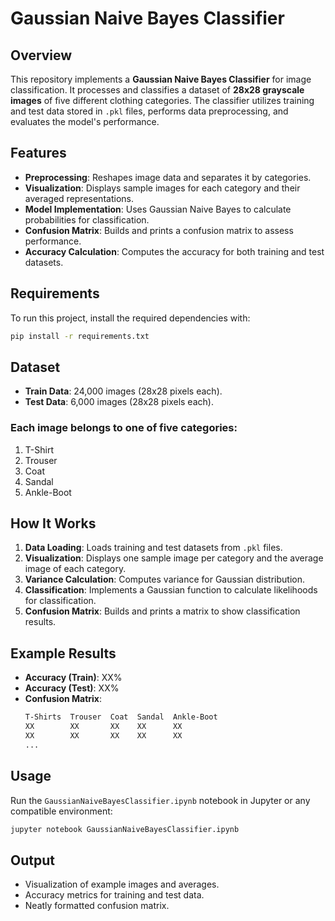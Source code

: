# Gaussian Naive Bayes Classifier  

## Overview  
This repository implements a **Gaussian Naive Bayes Classifier** for image classification. It processes and classifies a dataset of **28x28 grayscale images** of five different clothing categories. The classifier utilizes training and test data stored in `.pkl` files, performs data preprocessing, and evaluates the model's performance.

## Features  
- **Preprocessing**: Reshapes image data and separates it by categories.  
- **Visualization**: Displays sample images for each category and their averaged representations.  
- **Model Implementation**: Uses Gaussian Naive Bayes to calculate probabilities for classification.  
- **Confusion Matrix**: Builds and prints a confusion matrix to assess performance.  
- **Accuracy Calculation**: Computes the accuracy for both training and test datasets.  

## Requirements  
To run this project, install the required dependencies with:  
```bash
pip install -r requirements.txt
```
## Dataset
- **Train Data**: 24,000 images (28x28 pixels each).
- **Test Data**: 6,000 images (28x28 pixels each).

### Each image belongs to one of five categories:
  1. T-Shirt
  2. Trouser
  3. Coat
  4. Sandal
  5. Ankle-Boot

## How It Works
1. **Data Loading**: Loads training and test datasets from `.pkl` files.
2. **Visualization**: Displays one sample image per category and the average image of each category.
3. **Variance Calculation**: Computes variance for Gaussian distribution.
4. **Classification**: Implements a Gaussian function to calculate likelihoods for classification.
5. **Confusion Matrix**: Builds and prints a matrix to show classification results.

## Example Results
- **Accuracy (Train)**: XX%
- **Accuracy (Test)**: XX%
- **Confusion Matrix**:
  ```bash
  T-Shirts  Trouser  Coat  Sandal  Ankle-Boot
  XX        XX       XX    XX      XX
  XX        XX       XX    XX      XX
  ...
  ```

## Usage
Run the `GaussianNaiveBayesClassifier.ipynb` notebook in Jupyter or any compatible environment:
```bash
jupyter notebook GaussianNaiveBayesClassifier.ipynb
```

## Output
- Visualization of example images and averages.
- Accuracy metrics for training and test data.
- Neatly formatted confusion matrix.
